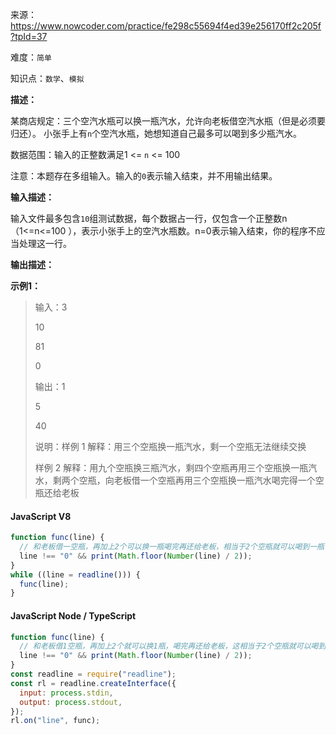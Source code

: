 来源：<https://www.nowcoder.com/practice/fe298c55694f4ed39e256170ff2c205f?tpId=37>

难度：`简单`

知识点：`数学`、`模拟`

**描述：**

某商店规定：三个空汽水瓶可以换一瓶汽水，允许向老板借空汽水瓶（但是必须要归还）。
小张手上有`n`个空汽水瓶，她想知道自己最多可以喝到多少瓶汽水。

数据范围：输入的正整数满足1 <= `n` <= 100

注意：本题存在多组输入。输入的`0`表示输入结束，并不用输出结果。

**输入描述：**

输入文件最多包含`10`组测试数据，每个数据占一行，仅包含一个正整数n（1<=n<=100 ），表示小张手上的空汽水瓶数。n=0表示输入结束，你的程序不应当处理这一行。

**输出描述：**

**示例1：**

> 输入：3
>
> 10
>
> 81
>
> 0
>
> 输出：1
>
> 5
>
> 40
>
> 说明：样例 1 解释：用三个空瓶换一瓶汽水，剩一个空瓶无法继续交换
>
> 样例 2 解释：用九个空瓶换三瓶汽水，剩四个空瓶再用三个空瓶换一瓶汽水，剩两个空瓶，向老板借一个空瓶再用三个空瓶换一瓶汽水喝完得一个空瓶还给老板

<!-- tabs:start -->

#### **JavaScript V8**

```javascript
function func(line) {
  // 和老板借一空瓶，再加上2个可以换一瓶喝完再还给老板，相当于2个空瓶就可以喝到一瓶
  line !== "0" && print(Math.floor(Number(line) / 2));
}
while ((line = readline())) {
  func(line);
}
```

#### **JavaScript Node / TypeScript**

```javascript
function func(line) {
  // 和老板借1空瓶，再加上2个就可以换1瓶，喝完再还给老板，这相当于2个空瓶就可以喝到1瓶
  line !== "0" && print(Math.floor(Number(line) / 2));
}
const readline = require("readline");
const rl = readline.createInterface({
  input: process.stdin,
  output: process.stdout,
});
rl.on("line", func);
```

<!-- tabs:end -->
